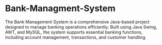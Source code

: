 # Bank-Managment-System
The Bank Management System is a comprehensive Java-based project designed to manage banking operations efficiently. Built using Java Swing, AWT, and MySQL, the system supports essential banking functions, including account management, transactions, and customer handling.
